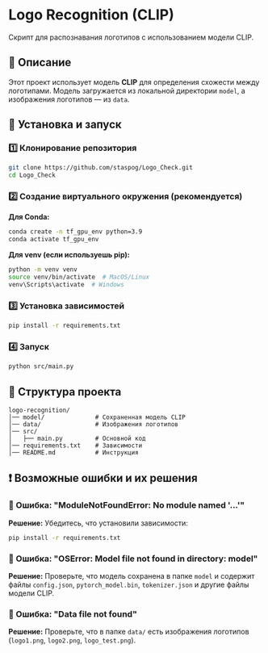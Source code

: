 # Logo Recognition (CLIP)

Скрипт для распознавания логотипов с использованием модели CLIP.

## 📌 Описание
Этот проект использует модель **CLIP** для определения схожести между логотипами.
Модель загружается из локальной директории `model`, а изображения логотипов — из `data`.

## 🚀 Установка и запуск
### 1️⃣ Клонирование репозитория
```sh
git clone https://github.com/staspog/Logo_Check.git
cd Logo_Check
```

### 2️⃣ Создание виртуального окружения (рекомендуется)
**Для Conda:**
```sh
conda create -n tf_gpu_env python=3.9
conda activate tf_gpu_env
```
**Для venv (если используешь pip):**
```sh
python -m venv venv
source venv/bin/activate  # MacOS/Linux
venv\Scripts\activate  # Windows
```

### 3️⃣ Установка зависимостей
```sh
pip install -r requirements.txt
```

### 4️⃣ Запуск
```sh
python src/main.py
```

## 📂 Структура проекта
```
logo-recognition/
│── model/              # Сохраненная модель CLIP
│── data/               # Изображения логотипов
│── src/
│   ├── main.py         # Основной код
│── requirements.txt    # Зависимости
│── README.md           # Инструкция
```

## ❗ Возможные ошибки и их решения
### 🔹 Ошибка: "ModuleNotFoundError: No module named '...'"
**Решение:** Убедитесь, что установили зависимости:
```sh
pip install -r requirements.txt
```

### 🔹 Ошибка: "OSError: Model file not found in directory: model"
**Решение:** Проверьте, что модель сохранена в папке `model` и содержит файлы `config.json`, `pytorch_model.bin`, `tokenizer.json` и другие файлы модели CLIP.

### 🔹 Ошибка: "Data file not found"
**Решение:** Проверьте, что в папке `data/` есть изображения логотипов (`logo1.png`, `logo2.png`, `logo_test.png`).
